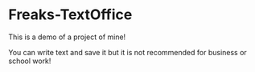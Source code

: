 # Freaks-TextOffice

This is a demo of a project of mine!

You can write text and save it but it is not recommended for business or school work!
